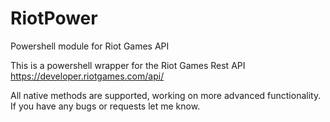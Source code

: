 # RiotPower
Powershell module for Riot Games API

This is a powershell wrapper for the Riot Games Rest API https://developer.riotgames.com/api/

All native methods are supported, working on more advanced functionality. If you have any bugs or requests let me know.
